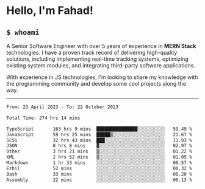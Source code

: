 <h1>Hello, I'm Fahad!</h1>

<h2><code>$ whoami</code></h2>

A Senior Software Engineer with over 5 years of experience in **MERN Stack** technologies. I have a proven track record of delivering high-quality solutions, including implementing real-time tracking systems, optimizing existing system modules, and integrating third-party software applications.

With experience in JS technologies, I'm looking to share my knowledge with the programming community and develop some cool projects along the way.

---

<!--START_SECTION:waka-->

```txt
From: 23 April 2023 - To: 22 October 2023

Total Time: 274 hrs 14 mins

TypeScript       163 hrs 9 mins  ███████████████░░░░░░░░░░   59.49 %
JavaScript       59 hrs 25 mins  █████▒░░░░░░░░░░░░░░░░░░░   21.67 %
SCSS             32 hrs 43 mins  ███░░░░░░░░░░░░░░░░░░░░░░   11.93 %
JSON             8 hrs 8 mins    ▓░░░░░░░░░░░░░░░░░░░░░░░░   02.97 %
Other            3 hrs 21 mins   ▒░░░░░░░░░░░░░░░░░░░░░░░░   01.22 %
XML              2 hrs 52 mins   ▒░░░░░░░░░░░░░░░░░░░░░░░░   01.05 %
Markdown         1 hr 33 mins    ░░░░░░░░░░░░░░░░░░░░░░░░░   00.57 %
Ezhil            52 mins         ░░░░░░░░░░░░░░░░░░░░░░░░░   00.32 %
Bash             33 mins         ░░░░░░░░░░░░░░░░░░░░░░░░░   00.20 %
Assembly         22 mins         ░░░░░░░░░░░░░░░░░░░░░░░░░   00.13 %
```

<!--END_SECTION:waka-->

<!--
**heyFahad/heyFahad** is a ✨ _special_ ✨ repository because its `README.md` (this file) appears on your GitHub profile.

Here are some ideas to get you started:

- 🔭 I’m currently working on ...
- 🌱 I’m currently learning ...
- 👯 I’m looking to collaborate on ...
- 🤔 I’m looking for help with ...
- 💬 Ask me about ...
- 📫 How to reach me: ...
- 😄 Pronouns: ...
- ⚡ Fun fact: ...
-->
